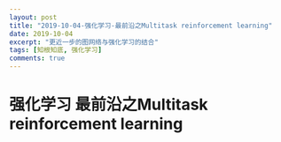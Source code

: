 ```yaml
---
layout: post
title: "2019-10-04-强化学习-最前沿之Multitask reinforcement learning"
date: 2019-10-04
excerpt: "更近一步的图网络与强化学习的结合"
tags: [知根知底, 强化学习]
comments: true
---
```


# 强化学习 最前沿之Multitask reinforcement learning

